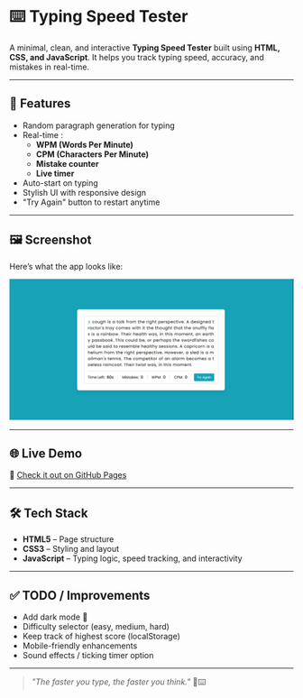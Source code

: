 # ⌨️ Typing Speed Tester

A minimal, clean, and interactive **Typing Speed Tester** built using **HTML, CSS, and JavaScript**. It helps you track typing speed, accuracy, and mistakes in real-time.

---

## 🚀 Features

- Random paragraph generation for typing
- Real-time :
  - **WPM (Words Per Minute)**
  - **CPM (Characters Per Minute)**
  - **Mistake counter**
  - **Live timer**
- Auto-start on typing
- Stylish UI with responsive design
- "Try Again" button to restart anytime

---

## 🖼️ Screenshot

Here’s what the app looks like:

![Typing Speed Tester UI](./assets/sample_screenshot.png)

---

## 🌐 Live Demo

🔗 [Check it out on GitHub Pages](https://radhesh20.github.io/TypeSpeedTester/)

---

## 🛠️ Tech Stack

- **HTML5** – Page structure
- **CSS3** – Styling and layout
- **JavaScript** – Typing logic, speed tracking, and interactivity

---

## ✅ TODO / Improvements

- Add dark mode 🌙
- Difficulty selector (easy, medium, hard)
- Keep track of highest score (localStorage)
- Mobile-friendly enhancements
- Sound effects / ticking timer option

---


> _"The faster you type, the faster you think."_ 🧠⌨️
